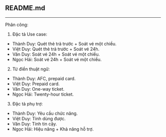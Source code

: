 ## README.md
---
Phân công:
1. Đặc tả Use case:
- Thành Duy: Quét thẻ trả trước + Soát vé một chiều.
- Việt Duy: Quét thẻ trả trước + Soát vé 24h.
- Văn Duy: Soát vé 24h + Soát vé một chiều.
- Ngọc Hải: Soát vé 24h + Soát vé một chiều.
2. Từ điển thuật ngữ:
- Thành Duy: AFC, prepaid card.
- Việt Duy: Prepaid card.
- Văn Duy: One-way ticket.
- Ngọc Hải: Twenty-hour ticket.
3. Đặc tả phụ trợ:
- Thành Duy: Yêu cầu chức năng.
- Việt Duy: Tính dùng được.
- Văn Duy: Tính tin cậy.
- Ngọc Hải: Hiệu năng + Khả năng hỗ trợ.
